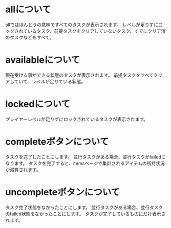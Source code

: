 # allについて
allではほんとうの意味ですべてのタスクが表示されます。
レベルが足りずにロックされているタスク、前提タスクをクリアしていないタスク、すでにクリア済のタスクなどもすべて。

# availableについて
現在受ける事ができる状態のタスクが表示されます。
前提タスクをすべてクリアしていて、レベルが足りている状態。

# lockedについて
プレイヤーレベルが足りずにロックされているタスクが表示されます。

# completeボタンについて
タスクを完了したことにします。
並行タスクがある場合、並行タスクがfailedになります。
タスクを完了すると、itemsページで集計されるアイテムの所持状況が減算されます。

# uncompleteボタンについて
タスク完了状態をなかったことにします。
並行タスクがある場合、並行タスクのfailed状態をなかったことにします。
タスクが完了しているものにだけ表示されます。